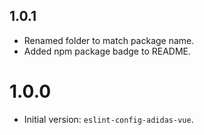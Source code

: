 ## 1.0.1

- Renamed folder to match package name.
- Added npm package badge to README.

# 1.0.0

- Initial version: `eslint-config-adidas-vue`.
